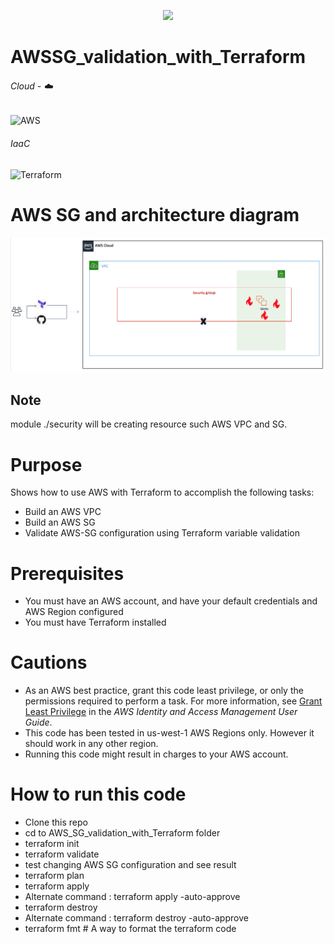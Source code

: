 <!-- retro visitor counter -->
<p align="center"> 
  <img src="https://profile-counter.glitch.me/ValAug/count.svg" />
</p>

# AWSSG_validation_with_Terraform

###### Cloud - :cloud:
![AWS](https://img.shields.io/badge/-AWS-000000?style=flat&logo=Amazon%20AWS&logoColor=FF9900)

###### IaaC
![Terraform](https://img.shields.io/badge/-Terraform-000000?style=flat&logo=Terraform)

# AWS SG and architecture diagram 
![alt text](https://github.com/ValAug/AWSSG_validation_with_Terraform/blob/master/sg_diagrama.png)

## Note

module ./security will be creating resource such AWS VPC and SG.


# Purpose

Shows how to use AWS with Terraform to accomplish the following tasks:

* Build an AWS VPC 
* Build an AWS SG
* Validate AWS-SG configuration using Terraform variable validation


# Prerequisites

* You must have an AWS account, and have your default credentials and AWS Region
  configured
* You must have Terraform installed


# Cautions

* As an AWS best practice, grant this code least privilege, or only the 
  permissions required to perform a task. For more information, see 
  [Grant Least Privilege](https://docs.aws.amazon.com/IAM/latest/UserGuide/best-practices.html#grant-least-privilege) 
  in the *AWS Identity and Access Management 
  User Guide*.
* This code has been tested in us-west-1 AWS Regions only. However it should work in any other region. 
* Running this code might result in charges to your AWS account.

# How to run this code

* Clone this repo
* cd to AWS_SG_validation_with_Terraform folder
* terraform init
* terraform validate
* test changing AWS SG configuration and see result
* terraform plan
* terraform apply
* Alternate command : terraform apply -auto-approve
* terraform destroy
* Alternate command : terraform destroy -auto-approve
* terraform fmt # A way to format the terraform code
